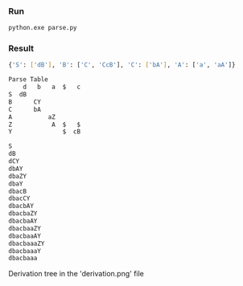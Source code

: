 ### Run
```bash
python.exe parse.py
```

### Result
```bash
{'S': ['dB'], 'B': ['C', 'CcB'], 'C': ['bA'], 'A': ['a', 'aA']}

Parse Table
    d   b   a  $   c
S  dB               
B      CY           
C      bA           
A          aZ       
Z           A  $   $
Y              $  cB

S
dB
dCY
dbAY
dbaZY
dbaY
dbacB
dbacCY
dbacbAY
dbacbaZY
dbacbaAY
dbacbaaZY
dbacbaaAY
dbacbaaaZY
dbacbaaaY
dbacbaaa

```
Derivation tree in the 'derivation.png' file
